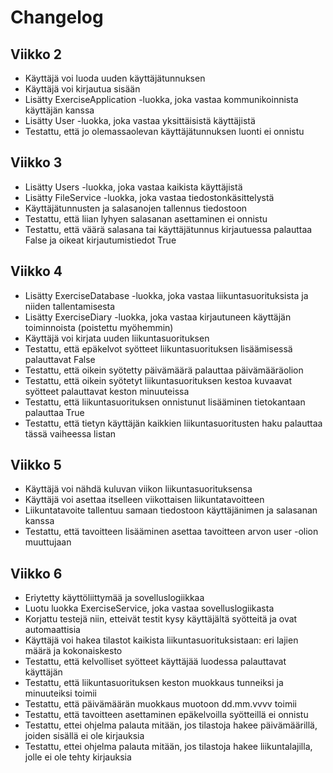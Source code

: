 # Changelog

## Viikko 2

- Käyttäjä voi luoda uuden käyttäjätunnuksen
- Käyttäjä voi kirjautua sisään
- Lisätty ExerciseApplication -luokka, joka vastaa kommunikoinnista käyttäjän kanssa
- Lisätty User -luokka, joka vastaa yksittäisistä käyttäjistä
- Testattu, että jo olemassaolevan käyttäjätunnuksen luonti ei onnistu

## Viikko 3

- Lisätty Users -luokka, joka vastaa kaikista käyttäjistä
- Lisätty FileService -luokka, joka vastaa tiedostonkäsittelystä
- Käyttäjätunnusten ja salasanojen tallennus tiedostoon
- Testattu, että liian lyhyen salasanan asettaminen ei onnistu
- Testattu, että väärä salasana tai käyttäjätunnus kirjautuessa palauttaa False ja oikeat kirjautumistiedot True

## Viikko 4

- Lisätty ExerciseDatabase -luokka, joka vastaa liikuntasuorituksista ja niiden tallentamisesta
- Lisätty ExerciseDiary -luokka, joka vastaa kirjautuneen käyttäjän toiminnoista (poistettu myöhemmin)
- Käyttäjä voi kirjata uuden liikuntasuorituksen
- Testattu, että epäkelvot syötteet liikuntasuorituksen lisäämisessä palauttavat False
- Testattu, että oikein syötetty päivämäärä palauttaa päivämääräolion
- Testattu, että oikein syötetyt liikuntasuorituksen kestoa kuvaavat syötteet palauttavat keston minuuteissa
- Testattu, että liikuntasuorituksen onnistunut lisääminen tietokantaan palauttaa True
- Testattu, että tietyn käyttäjän kaikkien liikuntasuoritusten haku palauttaa tässä vaiheessa listan

## Viikko 5

- Käyttäjä voi nähdä kuluvan viikon liikuntasuorituksensa
- Käyttäjä voi asettaa itselleen viikottaisen liikuntatavoitteen
- Liikuntatavoite tallentuu samaan tiedostoon käyttäjänimen ja salasanan kanssa
- Testattu, että tavoitteen lisääminen asettaa tavoitteen arvon user -olion muuttujaan 

## Viikko 6

- Eriytetty käyttöliittymää ja sovelluslogiikkaa
- Luotu luokka ExerciseService, joka vastaa sovelluslogiikasta
- Korjattu testejä niin, etteivät testit kysy käyttäjältä syötteitä ja ovat automaattisia
- Käyttäjä voi hakea tilastot kaikista liikuntasuorituksistaan: eri lajien määrä ja kokonaiskesto
- Testattu, että kelvolliset syötteet käyttäjää luodessa palauttavat käyttäjän
- Testattu, että liikuntasuorituksen keston muokkaus tunneiksi ja minuuteiksi toimii
- Testattu, että päivämäärän muokkaus muotoon dd.mm.vvvv toimii
- Testattu, että tavoitteen asettaminen epäkelvoilla syötteillä ei onnistu
- Testattu, ettei ohjelma palauta mitään, jos tilastoja hakee päivämäärillä, joiden sisällä ei ole kirjauksia
- Testattu, ettei ohjelma palauta mitään, jos tilastoja hakee liikuntalajilla, jolle ei ole tehty kirjauksia 
